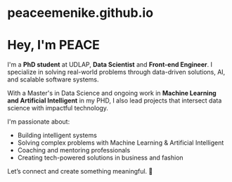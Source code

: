 # peaceemenike.github.io

# Hey, I'm PEACE

I'm a **PhD student** at UDLAP, **Data Scientist** and **Front-end Engineer**. I specialize in solving real-world problems through data-driven solutions, AI, and scalable software systems.

With a Master's in Data Science and ongoing work in **Machine Learning and  Artificial Intelligent** in my PHD, I also lead projects that intersect data science with impactful technology.

I'm passionate about:
* Building intelligent systems
* Solving complex problems with Machine Learning & Artificial Intelligent
* Coaching and mentoring professionals
* Creating tech-powered solutions in business and fashion

Let’s connect and create something meaningful. 🤝
